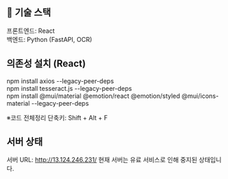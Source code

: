 ## 🎯 기술 스택
프론트엔드: React\
백엔드: Python (FastAPI, OCR)

## 의존성 설치 (React)
npm install axios --legacy-peer-deps\
npm install tesseract.js --legacy-peer-deps\
npm install @mui/material @emotion/react @emotion/styled @mui/icons-material --legacy-peer-deps

※코드 전체정리 단축키: Shift + Alt + F

## 서버 상태
서버 URL: http://13.124.246.231/
현재 서버는 유료 서비스로 인해 중지된 상태입니다.
